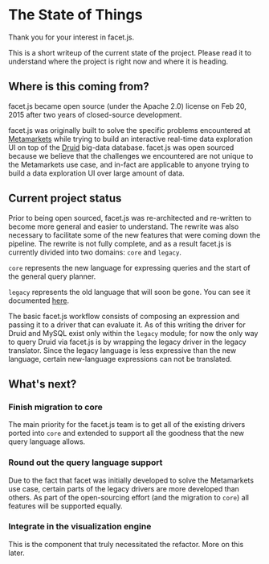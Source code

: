 # The State of Things

Thank you for your interest in facet.js.

This is a short writeup of the current state of the project.
Please read it to understand where the project is right now and where it is heading.

## Where is this coming from?

facet.js became open source (under the Apache 2.0) license on Feb 20, 2015 after two years of closed-source development.

facet.js was originally built to solve the specific problems encountered at [Metamarkets](http://metamarkets.com) while
trying to build an interactive real-time data exploration UI on top of the [Druid](http://druid.io) big-data database. facet.js was open sourced because we believe that the challenges we encountered are not unique to the Metamarkets use case,
and in-fact are applicable to anyone trying to build a data exploration UI over large amount of data.

## Current project status

Prior to being open sourced, facet.js was re-architected and re-written to become more general and easier to understand.
The rewrite was also necessary to facilitate some of the new features that were coming down the pipeline.
The rewrite is not fully complete, and as a result facet.js is currently divided into two domains: `core` and `legacy`.

`core` represents the new language for expressing queries and the start of the general query planner.

`legacy` represents the old language that will soon be gone. You can see it documented [here](legacy.md).

The basic facet.js workflow consists of composing an expression and passing it to a driver that can evaluate it.
As of this writing the driver for Druid and MySQL exist only within the `legacy` module; for now
the only way to query Druid via facet.js is by wrapping the legacy driver in the legacy translator. Since the legacy
language is less expressive than the new language, certain new-language expressions can not be translated.

## What's next?

### Finish migration to core

The main priority for the facet.js team is to get all of the existing drivers ported into `core` and extended to support all
the goodness that the new query language allows.

### Round out the query language support

Due to the fact that facet was initially developed to solve the Metamarkets use case, certain parts of the legacy drivers
are more developed than others. As part of the open-sourcing effort (and the migration to `core`) all features will be supported equally.

### Integrate in the visualization engine

This is the component that truly necessitated the refactor. More on this later.
